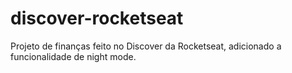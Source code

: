 # discover-rocketseat
Projeto de finanças feito no Discover da Rocketseat, adicionado a funcionalidade de night mode.
